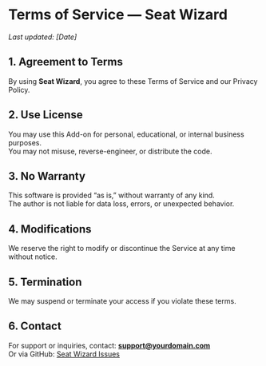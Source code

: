 # Terms of Service — Seat Wizard

_Last updated: [Date]_

## 1. Agreement to Terms

By using **Seat Wizard**, you agree to these Terms of Service and our Privacy Policy.

## 2. Use License

You may use this Add-on for personal, educational, or internal business purposes.  
You may not misuse, reverse-engineer, or distribute the code.

## 3. No Warranty

This software is provided “as is,” without warranty of any kind.  
The author is not liable for data loss, errors, or unexpected behavior.

## 4. Modifications

We reserve the right to modify or discontinue the Service at any time without notice.

## 5. Termination

We may suspend or terminate your access if you violate these terms.

## 6. Contact

For support or inquiries, contact: **support@yourdomain.com**  
Or via GitHub: [Seat Wizard Issues](https://github.com/beckym678-coder/seat-wizard/issues)
